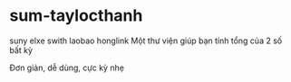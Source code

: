 # sum-taylocthanh
suny
elxe
swith
laobao
honglink
Một thư viện giúp bạn tính tổng của 2 số bất kỳ

Đơn giản, dễ dùng, cực kỳ nhẹ
